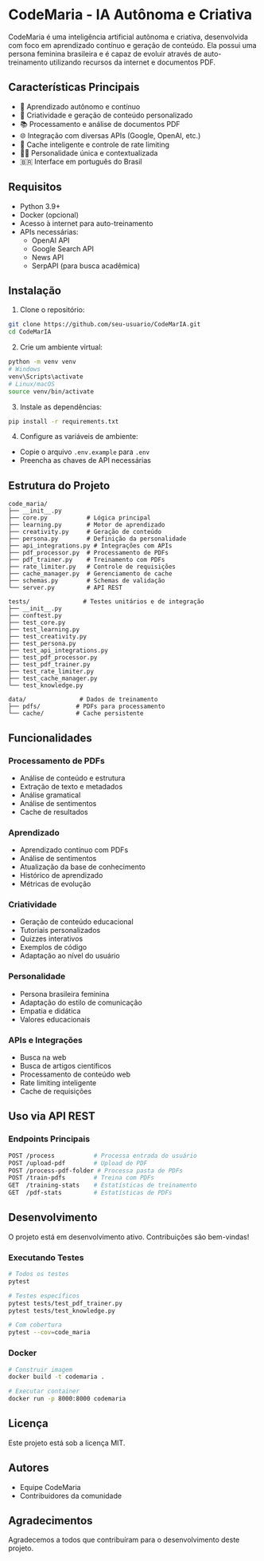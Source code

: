 # CodeMaria - IA Autônoma e Criativa

CodeMaria é uma inteligência artificial autônoma e criativa, desenvolvida com foco em aprendizado contínuo e geração de conteúdo. Ela possui uma persona feminina brasileira e é capaz de evoluir através de auto-treinamento utilizando recursos da internet e documentos PDF.

## Características Principais

- 🧠 Aprendizado autônomo e contínuo
- 🎨 Criatividade e geração de conteúdo personalizado
- 📚 Processamento e análise de documentos PDF
- 🌐 Integração com diversas APIs (Google, OpenAI, etc.)
- 🔄 Cache inteligente e controle de rate limiting
- 👩‍🏫 Personalidade única e contextualizada
- 🇧🇷 Interface em português do Brasil

## Requisitos

- Python 3.9+
- Docker (opcional)
- Acesso à internet para auto-treinamento
- APIs necessárias:
  - OpenAI API
  - Google Search API
  - News API
  - SerpAPI (para busca acadêmica)

## Instalação

1. Clone o repositório:
```bash
git clone https://github.com/seu-usuario/CodeMarIA.git
cd CodeMarIA
```

2. Crie um ambiente virtual:
```bash
python -m venv venv
# Windows
venv\Scripts\activate
# Linux/macOS
source venv/bin/activate
```

3. Instale as dependências:
```bash
pip install -r requirements.txt
```

4. Configure as variáveis de ambiente:
- Copie o arquivo `.env.example` para `.env`
- Preencha as chaves de API necessárias

## Estrutura do Projeto

```
code_maria/
├── __init__.py
├── core.py           # Lógica principal
├── learning.py       # Motor de aprendizado
├── creativity.py     # Geração de conteúdo
├── persona.py        # Definição da personalidade
├── api_integrations.py # Integrações com APIs
├── pdf_processor.py  # Processamento de PDFs
├── pdf_trainer.py    # Treinamento com PDFs
├── rate_limiter.py   # Controle de requisições
├── cache_manager.py  # Gerenciamento de cache
├── schemas.py        # Schemas de validação
└── server.py         # API REST

tests/               # Testes unitários e de integração
├── __init__.py
├── conftest.py
├── test_core.py
├── test_learning.py
├── test_creativity.py
├── test_persona.py
├── test_api_integrations.py
├── test_pdf_processor.py
├── test_pdf_trainer.py
├── test_rate_limiter.py
├── test_cache_manager.py
└── test_knowledge.py

data/               # Dados de treinamento
├── pdfs/          # PDFs para processamento
└── cache/         # Cache persistente
```

## Funcionalidades

### Processamento de PDFs
- Análise de conteúdo e estrutura
- Extração de texto e metadados
- Análise gramatical
- Análise de sentimentos
- Cache de resultados

### Aprendizado
- Aprendizado contínuo com PDFs
- Análise de sentimentos
- Atualização da base de conhecimento
- Histórico de aprendizado
- Métricas de evolução

### Criatividade
- Geração de conteúdo educacional
- Tutoriais personalizados
- Quizzes interativos
- Exemplos de código
- Adaptação ao nível do usuário

### Personalidade
- Persona brasileira feminina
- Adaptação do estilo de comunicação
- Empatia e didática
- Valores educacionais

### APIs e Integrações
- Busca na web
- Busca de artigos científicos
- Processamento de conteúdo web
- Rate limiting inteligente
- Cache de requisições

## Uso via API REST

### Endpoints Principais

```bash
POST /process           # Processa entrada do usuário
POST /upload-pdf        # Upload de PDF
POST /process-pdf-folder # Processa pasta de PDFs
POST /train-pdfs        # Treina com PDFs
GET  /training-stats    # Estatísticas de treinamento
GET  /pdf-stats         # Estatísticas de PDFs
```

## Desenvolvimento

O projeto está em desenvolvimento ativo. Contribuições são bem-vindas!

### Executando Testes

```bash
# Todos os testes
pytest

# Testes específicos
pytest tests/test_pdf_trainer.py
pytest tests/test_knowledge.py

# Com cobertura
pytest --cov=code_maria
```

### Docker

```bash
# Construir imagem
docker build -t codemaria .

# Executar container
docker run -p 8000:8000 codemaria
```

## Licença

Este projeto está sob a licença MIT.

## Autores

- Equipe CodeMaria
- Contribuidores da comunidade

## Agradecimentos

Agradecemos a todos que contribuíram para o desenvolvimento deste projeto. 